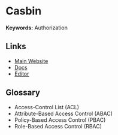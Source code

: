 # Casbin

<!--
https://medium.com/silo-blog/designing-a-flexible-permissions-system-with-casbin-f5d97fef17b8
https://dev.to/maxwellhertz/tutorial-integrate-gin-with-cabsin-56m0
https://mechanicalrock.github.io/2020/02/25/serverless-express-rbac.html
https://github.com/Jarvie8176/casbin-example

https://www.youtube.com/watch?v=OTT84oplR9o&t=12s
https://www.youtube.com/watch?v=mWlPNrCgVdE&t=128s
https://www.youtube.com/watch?v=jI4K7L-LI58&t=823s\
https://www.youtube.com/watch?v=jI4K7L-LI58
https://www.zupzup.org/casbin-http-role-auth/
https://www.youtube.com/watch?v=OTT84oplR9o
-->

**Keywords:** Authorization

## Links

- [Main Website](https://casbin.org)
- [Docs](https://casbin.org/docs)
- [Editor](https://casbin.org/editor)

## Glossary

- Access-Control List (ACL)
- Attribute-Based Access Control (ABAC)
- Policy-Based Access Control (PBAC)
- Role-Based Access Control (RBAC)
